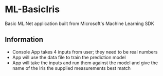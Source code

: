 # ML-BasicIris
Basic ML.Net application built from Microsoft's Machine Learning SDK

## Information
* Console App takes 4 inputs from user; they need to be real numbers
* App will use the data file to train the prediction model
* App will take the inputs and run them against the model and give the name of the Iris the supplied measurements best match
